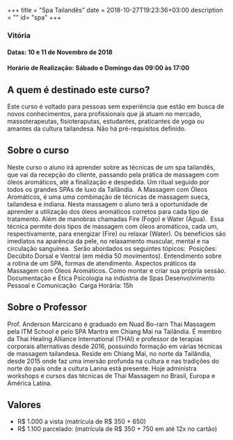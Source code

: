 +++
title = "Spa Tailandês"
date = 2018-10-27T19:23:36+03:00
description = ""
id= "spa"
+++

### Vitória
#### Datas: 10 e 11 de Novembro de 2018
#### Horário de Realização: Sábado e Domingo das 09:00 às 17:00

## A quem é destinado este curso?
Este curso é voltado para pessoas sem experiência que estão em busca de novos conhecimentos, para profissionais que já atuam no mercado, massoterapeutas, fisioteraputas, estudantes, praticantes de yoga ou amantes da cultura tailandesa. Não há pré-requisitos definido.
## Sobre o curso
Neste curso o aluno irá aprender sobre as técnicas de um spa tailandês, que vai da recepção do cliente, passando pela prática de massagem com óleos aromáticos, até a finalização e despedida. Um ritual seguido por todos os grandes SPAs de luxo da Tailândia. ​ A Massagem com Óleos Aromáticos, é uma uma combinação de técnicas de massagem sueca, tailandesa e indiana. Nesta massagem o aluno terá a oportunidade de aprender a utilização dos óleos aromáticos corretos para cada tipo de tratamento. Além de manobras chamadas Fire (Fogo) e Water (Água). ​ Essa técnica permite dois tipos de massagem com óleos aromáticos, cada um, respectivamente, para energizar (Fire) ou relaxar (Water). Os benefícios são imediatos na aparência da pele, no relaxamento muscular, mental e na circulação sanguínea. ​ Serão abordados os seguintes tópicos: ​ Posições: Decúbito Dorsal e Ventral (em média 50 movimentos). Entendimento sobre a rotina de um SPA, formas de atendimento. Aspectos práticos da Massagem com Óleos Aromáticos. Como montar e criar sua própria sessão. Documentação e Ética Psicologia na indústria de Spas Desenvolvimento Pessoal e Comunicação ​ Carga Horária: 15h
## Sobre o Professor
Prof. Anderson Marcicano é graduado em Nuad Bo-rarn Thai Massagem pela ITM School e pelo SPA Mantra em Chiang Mai na Tailândia. É membro da Thai Healing Alliance International (THAI) e professor de terapias corporais alternativas desde 2016, possuindo formação em várias técnicas de massagem tailandesa. Reside em Chiang Mai, no norte da Tailândia, desde 2015 onde faz uma imersão profunda na cultura e nas tradições do norte do país onde a cultura Lanna está presente. Hoje administra workshops e cursos das técnicas de Thai Massagem no Brasil, Europa e América Latina.

## Valores
- R$ 1.000 a vista (matrícula de R$ 350 + 650) 
- R$ 1.100 parcelado: (matrícula de R$ 350 + 750 em até 12x no cartão)